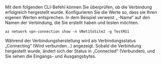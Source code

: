 Mit dem folgenden CLI-Befehl können Sie überprüfen, ob die Verbindung erfolgreich hergestellt wurde. Konfigurieren Sie die Werte so, dass sie Ihren eigenen Werten entsprechen. In dem Beispiel verweist „ -Name“ auf den Namen der Verbindung, die Sie erstellt haben und testen möchten.

```azurecli
az network vpn-connection show -n VNet1toSite2 -g TestRG1
```

Während der Verbindungsherstellung wird als Verbindungsstatus „Connecting“ (Wird verbunden...) angezeigt. Sobald die Verbindung hergestellt wurde, ändert sich der Status in „Connected“ (Verbunden), und Sie sehen die Eingangs- und Ausgangsbytes.
